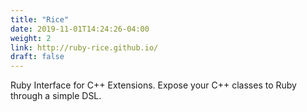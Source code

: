 ```yaml
---
title: "Rice"
date: 2019-11-01T14:24:26-04:00
weight: 2
link: http://ruby-rice.github.io/
draft: false
---
```


Ruby Interface for C++ Extensions. Expose your C++ classes to Ruby through a simple DSL.

